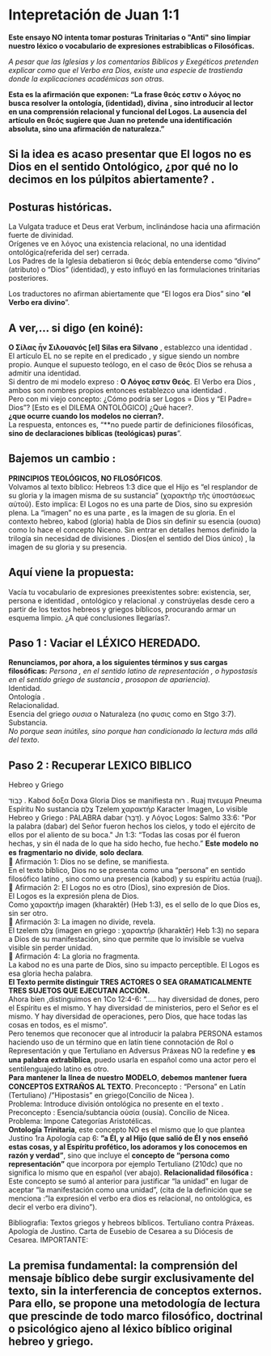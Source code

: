 # Intepretación de Juan 1:1
**Este ensayo NO intenta tomar posturas Trinitarias o "Anti"  sino limpiar nuestro léxico o vocabulario de expresiones estrabiblicas o Filosóficas.**

*A pesar que las Iglesias y los comentarios Bíblicos y Exegéticos pretenden explicar como que el Verbo era Dios, existe una especie de trastienda donde la explicaciones académicas son otras.* 

**Esta es la afirmación que exponen: “La frase θεός  εστιν ο λόγος no busca resolver la ontología, (identidad), divina , sino introducir al lector en una comprensión relacional y funcional del Logos. La ausencia del artículo en θεός sugiere que Juan no pretende una identificación absoluta, sino una afirmación de naturaleza.”**
## Si la idea es acaso presentar que El logos no es Dios en el sentido Ontológico, ¿por qué no lo decimos en los púlpitos abiertamente? . 

## Posturas históricas.
La Vulgata traduce et Deus erat Verbum,  inclinándose hacia una afirmación fuerte de divinidad.    
Orígenes ve en λόγος una existencia relacional, no una identidad ontológica(referida del ser) cerrada.  
Los Padres de la Iglesia debatieron si θεός debía entenderse como “divino” (atributo) o “Dios” (identidad), y esto influyó en las formulaciones trinitarias posteriores.    

Los  traductores no  afirman abiertamente que “El logos era Dios” sino “**el Verbo era divino**”.  

 ## A ver,... si digo (en koiné): 
**Ο Σίλας ἦν Σιλουανός [el] Silas era Silvano**  ,   establezco una identidad .  
El artículo EL no se repite en el predicado , y sigue siendo un nombre propio.
Aunque el supuesto teólogo, en el caso de θεός Dios se rehusa a admitir una identidad.  
Si dentro de mi modelo expreso :
**Ο Λόγος εστιν Θεός**. El Verbo era Dios , ambos son nombres propios entonces establezco una identidad .  
Pero con mi viejo concepto: ¿Cómo podría ser Logos = Dios y “El Padre= Dios”? [Esto es el DILEMA ONTOLÖGICO] ¿Qué hacer?.  
**¿que ocurre cuando los modelos no cierran?.**  
La respuesta, entonces es, “**no puede partir de definiciones filosóficas, **sino de declaraciones bíblicas (teológicas) puras**”.  
## Bajemos un cambio :
**PRINCIPIOS TEOLÓGICOS, NO FILOSÓFICOS**.  
Volvamos al texto bíblico:
Hebreos 1:3 dice que el Hijo es “el resplandor de su gloria y la imagen misma de su sustancia” (χαρακτὴρ τῆς ὑποστάσεως αὐτοῦ). Esto implica:
El Logos no es una parte de Dios, sino su expresión plena.
La “imagen” no es una parte , es la imagen de su gloria.
En el contexto hebreo, kabod (gloria) habla de Dios sin definir su esencia (ουσια) como lo hace el concepto Niceno.
Sin entrar en detalles hemos definido la trilogía sin necesidad de divisiones .
Dios(en el sentido del Dios único) , la imagen de su gloria y su presencia.
## Aquí viene la propuesta:
Vacía tu vocabulario de expresiones preexistentes sobre: existencia, ser, persona e identidad , ontológico y relacional .y constrúyelas desde cero a partir de los textos hebreos y griegos bíblicos, procurando armar un esquema limpio. ¿A qué conclusiones llegarías?.  
## Paso 1 : Vaciar el LÉXICO HEREDADO.  
**Renunciamos, por ahora, a los siguientes términos y sus cargas filosóficas:**
*Persona , en el sentido latino de representación , o hypostasis en el sentido griego de sustancia , prosopon de apariencia).*  
Identidad.  
Ontología .  
Relacionalidad.  
Esencia del griego *ουσια* o  Naturaleza (no φυσις como en Stgo 3:7).  
Substancia.  
*No porque sean inútiles, sino porque han condicionado la lectura más allá del texto*.    

## Paso 2 : Recuperar LEXICO BIBLICO 
Hebreo y Griego  

כָּבוֹד .  Kabod δοξα   Doxa      Gloria         Dios se manifiesta
רוּחַ .  Ruaj πνευμα Pneuma    Espíritu    No sustancia
צֶלֶם  Tzelem χαρακτήρ Karacter Imagen,   Lo visible
Hebreo y Griego : PALABRA
dabar (דָּבָר). y Λόγος Logos: 
Salmo 33:6: "Por la palabra (dabar) del Señor fueron hechos los cielos, y todo el ejército de ellos por el aliento de su boca."
Jn 1:3: “Todas las cosas por él fueron hechas, y sin él nada de lo que ha sido hecho, fue hecho.”
𝐄𝐬𝐭𝐞 𝐦𝐨𝐝𝐞𝐥𝐨 𝐧𝐨 𝐞𝐬 𝐟𝐫𝐚𝐠𝐦𝐞𝐧𝐭𝐚𝐫𝐢𝐨 𝐧𝐨 𝐝𝐢𝐯𝐢𝐝𝐞, 𝐬𝐨𝐥𝐨 𝐝𝐞𝐜𝐥𝐚𝐫𝐚.  
🔹 Afirmación 1: Dios no se define, se manifiesta.  
En el texto bíblico, Dios no se presenta como una “persona” en sentido filosófico latino , sino como una presencia (kabod) y su espíritu  actúa (ruaj).  
🔹 Afirmación 2: El Logos no es otro (Dios), sino expresión de Dios.  
El Logos es la expresión plena de Dios.  
 Como χαρακτήρ imagen  (kharaktēr) (Heb 1:3), es el sello de lo que Dios es, sin ser otro.  
🔹 Afirmación 3: La imagen no divide, revela.  
El tzelem צֶלֶם (imagen en griego : χαρακτήρ (kharaktēr) Heb 1:3) no separa a Dios de su manifestación, sino que permite que lo invisible se vuelva visible sin perder unidad.  
🔹 Afirmación 4: La gloria no fragmenta.  
La kabod no es una parte de Dios, sino su impacto perceptible. El Logos es esa gloria hecha palabra.  
**El Texto permite distinguir TRES ACTORES O SEA GRAMATICALMENTE TRES SUJETOS QUE EJECUTAN ACCIÓN.**  
Ahora bien ,distinguimos en  1Co 12:4-6: “.....  hay diversidad de dones, pero el Espíritu es el mismo. Y hay diversidad de ministerios, pero el Señor es el mismo. Y hay diversidad de operaciones, pero Dios, que hace todas las cosas en todos, es el mismo”.  
Pero tenemos que reconocer que al introducir la palabra PERSONA estamos haciendo uso de un término que en latín tiene connotación de Rol o Representación y que Tertuliano en Adversus Práxeas NO la redefine  y  𝐞𝐬 𝐮𝐧𝐚 𝐩𝐚𝐥𝐚𝐛𝐫𝐚 𝐞𝐱𝐭𝐫𝐚𝐛𝐢́𝐛𝐥𝐢𝐜𝐚, puedo usarla en español como una actor pero el sentilenguajedo latino es otro.    
𝐏𝐚𝐫𝐚 𝐦𝐚𝐧𝐭𝐞𝐧𝐞𝐫 𝐥𝐚 𝐥𝐢́𝐧𝐞𝐚 𝐝𝐞 𝐧𝐮𝐞𝐬𝐭𝐫𝐨 𝐌𝐎𝐃𝐄𝐋𝐎, 𝐝𝐞𝐛𝐞𝐦𝐨𝐬 𝐦𝐚𝐧𝐭𝐞𝐧𝐞𝐫 𝐟𝐮𝐞𝐫𝐚 **CONCEPTOS EXTRAÑOS AL TEXTO**.
Preconcepto : “Persona” en Latín (Tertuliano) /”Hipostasis” en griego(Concilio de Nicea ).   
Problema:  Introduce división ontológica no presente en el texto .  
Preconcepto : Esencia/subtancia οὐσία (ousía). Concilio  de Nicea.  
Problema: Impone Categorías Aristotélicas.  
**Ontología Trinitaria**, este concepto NO es el mismo que lo que plantea Justino 1ra Apología cap 6: **”a Él, y al Hijo (que salió de Él y nos enseñó estas cosas, y al Espíritu profético, los adoramos y los conocemos en razón y verdad”**, sino que incluye el **concepto de “persona como representación”** que incorpora por ejemplo Tertuliano (210dc) que no significa lo mismo que en español (ver abajo).
**Relacionalidad filosófica :** Este concepto se sumó al anterior para justificar “la unidad” en lugar de aceptar “la manifestación como una unidad”, (cita de la definición que se menciona :”la expresión el verbo era dios es relacional, no ontológica, es decir el verbo era divino”).

Bibliografia:
Textos griegos y hebreos bíblicos.
Tertuliano contra Práxeas.
Apología  de Justino.
Carta de Eusebio de Cesarea a su Diócesis de Cesarea.
IMPORTANTE:
## La premisa fundamental: la comprensión del mensaje bíblico debe surgir exclusivamente del texto, sin la interferencia de conceptos externos. Para ello, se propone una metodología de lectura que prescinde de todo marco filosófico, doctrinal o psicológico ajeno al léxico bíblico original hebreo y griego.

